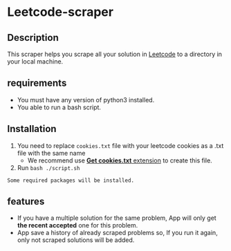 # Leetcode-scraper

## Description
This scraper helps you scrape all your solution in [Leetcode](https://leetcode.com/) to a directory in your local machine.

## requirements
* You must have any version of python3 installed.
* You able to run a bash script.

## Installation
1. You need to replace ```cookies.txt``` file with your leetcode cookies as a .txt file with the same name
    - We recommend use [**Get cookies.txt** extension](https://chrome.google.com/webstore/detail/get-cookiestxt/bgaddhkoddajcdgocldbbfleckgcbcid) to create this file.
2. Run ```bash ./script.sh ```

```Some required packages will be installed.```
 

## features
- If you have a multiple solution for the same problem, App will only get **the recent accepted** one for this problem. 
- App save a history of already scraped problems so, If you run it again, only not scraped solutions will be added.
